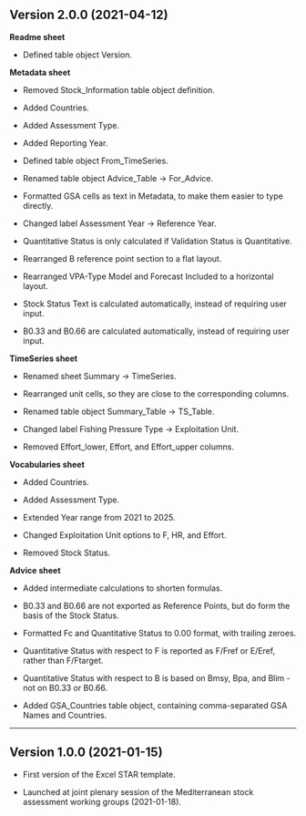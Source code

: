 Version 2.0.0 (2021-04-12)
--------------------------

**Readme sheet**

* Defined table object Version.


**Metadata sheet**

* Removed Stock_Information table object definition.

* Added Countries.

* Added Assessment Type.

* Added Reporting Year.

* Defined table object From_TimeSeries.

* Renamed table object Advice_Table -> For_Advice.

* Formatted GSA cells as text in Metadata, to make them easier to type directly.

* Changed label Assessment Year -> Reference Year.

* Quantitative Status is only calculated if Validation Status is Quantitative.

* Rearranged B reference point section to a flat layout.

* Rearranged VPA-Type Model and Forecast Included to a horizontal layout.

* Stock Status Text is calculated automatically, instead of requiring user
  input.

* B0.33 and B0.66 are calculated automatically, instead of requiring user input.


**TimeSeries sheet**

* Renamed sheet Summary -> TimeSeries.

* Rearranged unit cells, so they are close to the corresponding columns.

* Renamed table object Summary_Table -> TS_Table.

* Changed label Fishing Pressure Type -> Exploitation Unit.

* Removed Effort_lower, Effort, and Effort_upper columns.


**Vocabularies sheet**

* Added Countries.

* Added Assessment Type.

* Extended Year range from 2021 to 2025.

* Changed Exploitation Unit options to F, HR, and Effort.

* Removed Stock Status.


**Advice sheet**

* Added intermediate calculations to shorten formulas.

* B0.33 and B0.66 are not exported as Reference Points, but do form the basis of
  the Stock Status.

* Formatted Fc and Quantitative Status to 0.00 format, with trailing zeroes.

* Quantitative Status with respect to F is reported as F/Fref or E/Eref, rather
  than F/Ftarget.

* Quantitative Status with respect to B is based on Bmsy, Bpa, and Blim - not on
  B0.33 or B0.66.

* Added GSA_Countries table object, containing comma-separated GSA Names and
  Countries.

---

Version 1.0.0 (2021-01-15)
--------------------------

* First version of the Excel STAR template.

* Launched at joint plenary session of the Mediterranean stock assessment
  working groups (2021-01-18).
